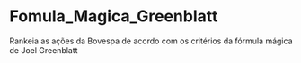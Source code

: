 # Fomula_Magica_Greenblatt
Rankeia as ações da Bovespa de acordo com os critérios da fórmula mágica de Joel Greenblatt
